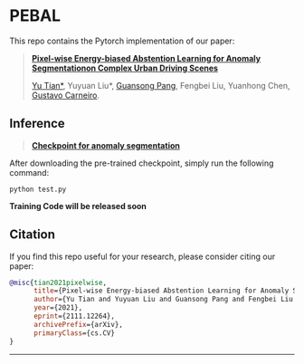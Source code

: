 # PEBAL
This repo contains the Pytorch implementation of our paper:
> [**Pixel-wise Energy-biased Abstention Learning for Anomaly Segmentationon Complex Urban Driving Scenes**](https://arxiv.org/pdf/2111.12264.pdf)
>
> [Yu Tian*](https://yutianyt.com/), Yuyuan Liu*, [Guansong Pang](https://sites.google.com/site/gspangsite/home?authuser=0), Fengbei Liu, Yuanhong Chen, [Gustavo Carneiro](https://cs.adelaide.edu.au/~carneiro/).


## Inference

> [**Checkpoint for anomaly segmentation**](https://drive.google.com/file/d/12CebI1TlgF724-xvI3vihjbIPPn5Icpm/view?usp=sharing)

After downloading the pre-trained checkpoint, simply run the following command: 
```shell
python test.py
```

**Training Code will be released soon**

## Citation

If you find this repo useful for your research, please consider citing our paper:

```bibtex
@misc{tian2021pixelwise,
      title={Pixel-wise Energy-biased Abstention Learning for Anomaly Segmentation on Complex Urban Driving Scenes}, 
      author={Yu Tian and Yuyuan Liu and Guansong Pang and Fengbei Liu and Yuanhong Chen and Gustavo Carneiro},
      year={2021},
      eprint={2111.12264},
      archivePrefix={arXiv},
      primaryClass={cs.CV}
}
```
---
